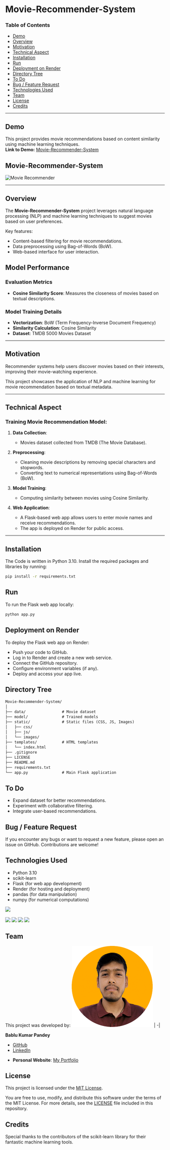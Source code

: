 # Movie-Recommender-System

### Table of Contents
- [Demo](#demo)
- [Overview](#overview)
- [Motivation](#motivation)
- [Technical Aspect](#technical-aspect)
- [Installation](#installation)
- [Run](#run)
- [Deployment on Render](#deployment-on-render)
- [Directory Tree](#directory-tree)
- [To Do](#to-do)
- [Bug / Feature Request](#bug--feature-request)
- [Technologies Used](#technologies-used)
- [Team](#team)
- [License](#license)
- [Credits](#credits)

---

## Demo
This project provides movie recommendations based on content similarity using machine learning techniques.<br>
**Link to Demo:** [Movie-Recommender-System](#) 

## Movie-Recommender-System

![Movie Recommender](https://i.imgur.com/Mb5qOcx.png)

---

## Overview
The **Movie-Recommender-System** project leverages natural language processing (NLP) and machine learning techniques to suggest movies based on user preferences.

Key features:
- Content-based filtering for movie recommendations.
- Data preprocessing using Bag-of-Words (BoW).
- Web-based interface for user interaction.

## Model Performance

### Evaluation Metrics
- **Cosine Similarity Score**: Measures the closeness of movies based on textual descriptions.

### Model Training Details
- **Vectorization**: BoW (Term Frequency-Inverse Document Frequency)
- **Similarity Calculation**: Cosine Similarity
- **Dataset**: TMDB 5000 Movies Dataset

---

## Motivation
Recommender systems help users discover movies based on their interests, improving their movie-watching experience.

This project showcases the application of NLP and machine learning for movie recommendation based on textual metadata.

---

## Technical Aspect
### Training Movie Recommendation Model:
1. **Data Collection**:
   - Movies dataset collected from TMDB (The Movie Database).

2. **Preprocessing**:
   - Cleaning movie descriptions by removing special characters and stopwords.
   - Converting text to numerical representations using Bag-of-Words (BoW).

3. **Model Training**:
   - Computing similarity between movies using Cosine Similarity.

4. **Web Application**:
   - A Flask-based web app allows users to enter movie names and receive recommendations.
   - The app is deployed on Render for public access.
  
---

## Installation
The Code is written in Python 3.10. Install the required packages and libraries by running:

```bash
pip install -r requirements.txt
```

## Run
To run the Flask web app locally:

```bash
python app.py
```

## Deployment on Render

To deploy the Flask web app on Render:
- Push your code to GitHub.
- Log in to Render and create a new web service.
- Connect the GitHub repository.
- Configure environment variables (if any).
- Deploy and access your app live.

## Directory Tree 
```
Movie-Recommender-System/
│
├── data/                # Movie dataset
├── model/               # Trained models
├── static/              # Static files (CSS, JS, Images)
│   ├── css/
│   ├── js/
│   └── images/
├── templates/           # HTML templates
│   └── index.html
├── .gitignore
├── LICENSE
├── README.md
├── requirements.txt
└── app.py               # Main Flask application
```

## To Do

- Expand dataset for better recommendations.
- Experiment with collaborative filtering.
- Integrate user-based recommendations.

## Bug / Feature Request
If you encounter any bugs or want to request a new feature, please open an issue on GitHub. Contributions are welcome!

## Technologies Used
- Python 3.10
- scikit-learn
- Flask (for web app development)
- Render (for hosting and deployment)
- pandas (for data manipulation)
- numpy (for numerical computations)





![](https://forthebadge.com/images/badges/made-with-python.svg)


[<img target="_blank" src="https://upload.wikimedia.org/wikipedia/commons/thumb/0/05/Scikit_learn_logo_small.svg/260px-Scikit_learn_logo_small.svg.png" width=170>](https://pandas.pydata.org/docs/)
[<img target="_blank" src="https://miro.medium.com/v2/resize:fit:720/format:webp/0*RWkQ0Fziw792xa0S" width=170>](https://pandas.pydata.org/docs/)
 [<img target="_blank" src="https://icon2.cleanpng.com/20180829/okc/kisspng-flask-python-web-framework-representational-state-flask-stickker-1713946755581.webp" width=170>](https://flask.palletsprojects.com/en/stable/) 
[<img target="_blank" src="https://upload.wikimedia.org/wikipedia/commons/thumb/3/31/NumPy_logo_2020.svg/512px-NumPy_logo_2020.svg.png" width=200>](https://numpy.org/doc/) 







## Team
This project was developed by:
[![Bablu kumar pandey](https://github.com/Creator-Turbo/images-/blob/main/resized_image.png?raw=true)](ressume_link) |
-|


**Bablu Kumar Pandey**


- [GitHub](https://github.com/Creator-Turbo)  
- [LinkedIn](https://www.linkedin.com/in/bablu-kumar-pandey-313764286/)
* **Personal Website**: [My Portfolio](https://creator-turbo.github.io/Creator-Turbo-Portfolio-website/)

## License

This project is licensed under the [MIT License](LICENSE).

You are free to use, modify, and distribute this software under the terms of the MIT License. For more details, see the [LICENSE](LICENSE) file included in this repository.


## Credits

Special thanks to the contributors of the scikit-learn library for their fantastic machine learning tools.
